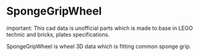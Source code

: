 # SpongeGripWheel
important: This cad data is unofficial parts which is made to base in LEGO technic and bricks, plates specifications.

SpongeGripWheel is wheel 3D data which is fitting common sponge grip.



